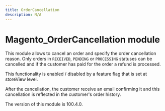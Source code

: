 ```yaml
---
title: OrderCancellation
description: N/A
---
```


# Magento_OrderCancellation module

This module allows to cancel an order and specify the order cancellation reason. Only orders in `RECEIVED`, `PENDING` or `PROCESSING` statuses can be cancelled and if the customer has paid for the order a refund is processed.

This functionality is enabled / disabled by a feature flag that is set at storeView level.

After the cancellation, the customer receive an email confirming it and this cancellation is reflected in the customer's order history.

<InlineAlert slots="text" />
The version of this module is 100.4.0.
